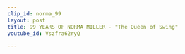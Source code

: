 ```yaml
---
clip_id: norma_99
layout: post
title: 99 YEARS OF NORMA MILLER - "The Queen of Swing"
youtube_id: Vszfra62ryQ

---
```


